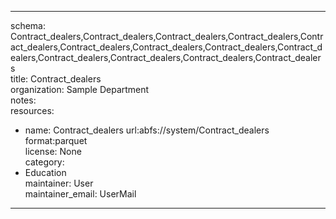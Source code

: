 


---  
schema: Contract_dealers,Contract_dealers,Contract_dealers,Contract_dealers,Contract_dealers,Contract_dealers,Contract_dealers,Contract_dealers,Contract_dealers,Contract_dealers,Contract_dealers,Contract_dealers,Contract_dealers  
title: Contract_dealers  
organization: Sample Department  
notes:   
resources:  
- name: Contract_dealers 
 url:abfs://system/Contract_dealers 
 format:parquet  
license: None  
category:
 - Education  
maintainer: User  
maintainer_email: UserMail  
---